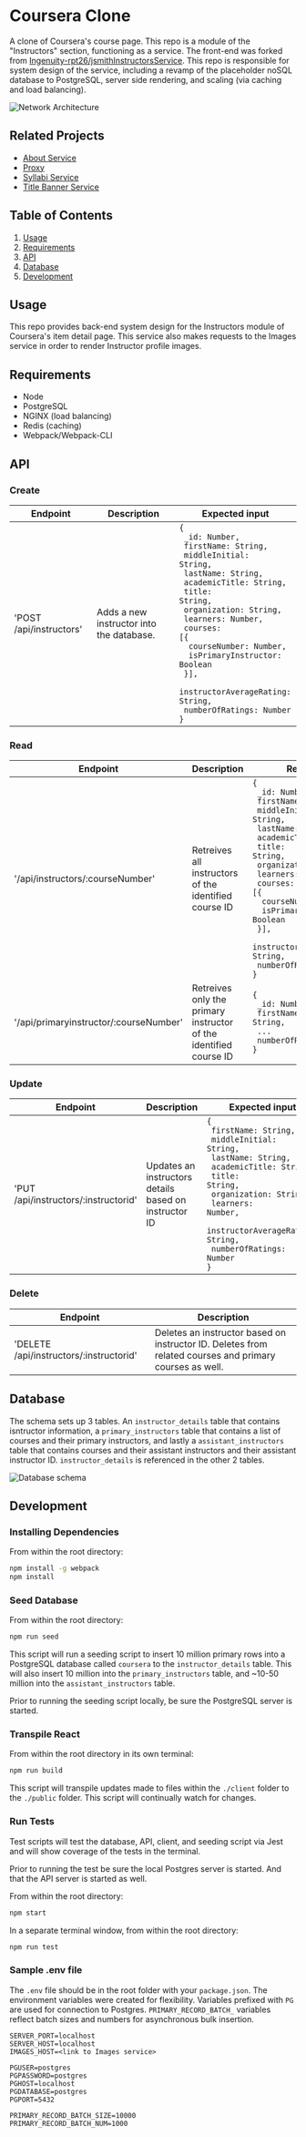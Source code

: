# Coursera Clone

A clone of Coursera's course page. This repo is a module of the "Instructors" section, functioning as a service. The front-end was forked from [Ingenuity-rpt26/jsmithInstructorsService](https://github.com/Ingenuity-rpt26/jsmithInstructorsService). This repo is responsible for system design of the service, including a revamp of the placeholder noSQL database to PostgreSQL, server side rendering, and scaling (via caching and load balancing).

![Network Architecture](https://vbao-readme-screenshots.s3.us-west-1.amazonaws.com/sdc_network_architecture.png)

## Related Projects

- [About Service](https://github.com/rpt26-sdc-factory/james-about-service)
- [Proxy](https://github.com/rpt26-sdc-factory/vbao-proxy)
- [Syllabi Service](https://github.com/rpt26-sdc-factory/kim-syllabi-service)
- [Title Banner Service](https://github.com/rpt26-sdc-factory/anthony-titleBanner-service)

## Table of Contents

1. [Usage](#Usage)
1. [Requirements](#requirements)
1. [API](#API)
1. [Database](#database)
1. [Development](#development)

## Usage

This repo provides back-end system design for the Instructors module of Coursera's item detail page. This service also makes requests to the Images service in order to render Instructor profile images.

## Requirements

- Node
- PostgreSQL
- NGINX (load balancing)
- Redis (caching)
- Webpack/Webpack-CLI

## API

### Create

Endpoint | Description | Expected input
--- | --- | ---
'POST /api/instructors' | Adds a new instructor into the database. | <code>{<br>&ensp;_id: Number,<br>&ensp;firstName: String,<br>&ensp;middleInitial: String,<br>&ensp;lastName: String,<br>&ensp;academicTitle: String,<br>&ensp;title: String,<br>&ensp;organization: String,<br>&ensp;learners: Number,<br>&ensp;courses: [{<br>&ensp;&ensp;courseNumber: Number,<br>&ensp;&ensp;isPrimaryInstructor: Boolean<br>&ensp;}],<br>&ensp;instructorAverageRating: String,<br>&ensp;numberOfRatings: Number<br>}</code>

### Read

Endpoint | Description | Response
--- | --- | ---
'/api/instructors/:courseNumber' | Retreives all instructors of the identified course ID | <code>{<br>&ensp;_id: Number,<br>&ensp;firstName: String,<br>&ensp;middleInitial: String,<br>&ensp;lastName: String,<br>&ensp;academicTitle: String,<br>&ensp;title: String,<br>&ensp;organization: String,<br>&ensp;learners: Number,<br>&ensp;courses: [{<br>&ensp;&ensp;courseNumber: Number,<br>&ensp;&ensp;isPrimaryInstructor: Boolean<br>&ensp;}],<br>&ensp;instructorAverageRating: String,<br>&ensp;numberOfRatings: Number<br>}</code>
'/api/primaryinstructor/:courseNumber' | Retreives only the primary instructor of the identified course ID | <code>{<br>&ensp;_id: Number,<br>&ensp;firstName: String,<br>&ensp;...<br>&ensp;numberOfRatings: Number<br>}</code>

### Update

Endpoint | Description | Expected input
--- | --- | ---
'PUT /api/instructors/:instructorid' | Updates an instructors details based on instructor ID | <code>{<br>&ensp;firstName: String,<br>&ensp;middleInitial: String,<br>&ensp;lastName: String,<br>&ensp;academicTitle: String,<br>&ensp;title: String,<br>&ensp;organization: String,<br>&ensp;learners: Number,<br>&ensp;instructorAverageRating: String,<br>&ensp;numberOfRatings: Number<br>}</code>

### Delete

Endpoint | Description
--- | ---
'DELETE /api/instructors/:instructorid' | Deletes an instructor based on instructor ID. Deletes from related courses and primary courses as well.

## Database

The schema sets up 3 tables. An `instructor_details` table that contains isntructor information, a `primary_instructors` table that contains a list of courses and their primary instructors, and lastly a `assistant_instructors` table that contains courses and their assistant instructors and their assistant instructor ID. `instructor_details` is referenced in the other 2 tables.

![Database schema](https://vbao-readme-screenshots.s3.us-west-1.amazonaws.com/sdc_postgresql_schema.png)

## Development

### Installing Dependencies

From within the root directory:

```sh
npm install -g webpack
npm install
```

### Seed Database

From within the root directory:

```sh
npm run seed
```

This script will run a seeding script to insert 10 million primary rows into a PostgreSQL database called `coursera` to the `instructor_details` table. This will also insert 10 million into the `primary_instructors` table, and ~10-50 million into the `assistant_instructors` table.

Prior to running the seeding script locally, be sure the PostgreSQL server is started.

### Transpile React

From within the root directory in its own terminal:

```sh
npm run build
```

This script will transpile updates made to files within the `./client` folder to the `./public` folder. This script will continually watch for changes.

### Run Tests

Test scripts will test the database, API, client, and seeding script via Jest and will show coverage of the tests in the terminal.

Prior to running the test be sure the local Postgres server is started. And that the API server is started as well.

From within the root directory:

```sh
npm start
```

In a separate terminal window, from within the root directory:

```sh
npm run test
```

### Sample .env file

The `.env` file should be in the root folder with your `package.json`. The environment variables were created for flexibility. Variables prefixed with `PG` are used for connection to Postgres. `PRIMARY_RECORD_BATCH_` variables reflect batch sizes and numbers for asynchronous bulk insertion.

```env
SERVER_PORT=localhost
SERVER_HOST=localhost
IMAGES_HOST=<link to Images service>

PGUSER=postgres
PGPASSWORD=postgres
PGHOST=localhost
PGDATABASE=postgres
PGPORT=5432

PRIMARY_RECORD_BATCH_SIZE=10000
PRIMARY_RECORD_BATCH_NUM=1000
```
